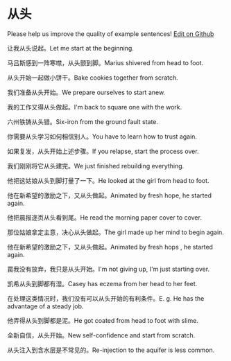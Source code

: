 # 从头

Please help us improve the quality of example sentences! [Edit on Github](https://github.com/jiyushe/jiyu-example-sentence-source/blob/main/chinese/congtou.md)

<p><span class="chinese">让我从头说起。</span><span class="english">Let me start at the beginning.</span></p>

<p><span class="chinese">马吕斯感到一阵寒噤，从头颤到脚。</span><span class="english">Marius shivered from head to foot.</span></p>

<p><span class="chinese">从头开始一起做小饼干。</span><span class="english">Bake cookies together from scratch.</span></p>

<p><span class="chinese">我们准备从头开始。</span><span class="english">We prepare ourselves to start anew.</span></p>

<p><span class="chinese">我的工作又得从头做起。</span><span class="english">I'm back to square one with the work.</span></p>

<p><span class="chinese">六州铁铸从头错。</span><span class="english">Six-iron from the ground fault state.</span></p>

<p><span class="chinese">你需要从头学习如何相信别人。</span><span class="english">You have to learn how to trust again.</span></p>

<p><span class="chinese">如果复发，从头开始上述步骤。</span><span class="english">If you relapse, start the process over.</span></p>

<p><span class="chinese">我们刚刚将它从头建完。</span><span class="english">We just finished rebuilding everything.</span></p>

<p><span class="chinese">他把这姑娘从头到脚打量了一下。</span><span class="english">He looked at the girl from head to foot.</span></p>

<p><span class="chinese">他在新希望的激励之下，又从头做起。</span><span class="english">Animated by fresh hope, he started again.</span></p>

<p><span class="chinese">他把晨报逐页从头看到尾。</span><span class="english">He read the morning paper cover to cover.</span></p>

<p><span class="chinese">那位姑娘拿定主意，决心从头做起。</span><span class="english">The girl made up her mind to begin again.</span></p>

<p><span class="chinese">他在新希望的激励之下，又从头做起。</span><span class="english">Animated by fresh hops , he started again.</span></p>

<p><span class="chinese">罠我没有放弃，我只是从头开始。</span><span class="english">I'm not giving up, I'm just starting over.</span></p>

<p><span class="chinese">凯希从头到脚都有湿。</span><span class="english">Casey has eczema from her head to her feet.</span></p>

<p><span class="chinese">在处理这类情况时，我们没有可以从头开始的有利条件。</span><span class="english">E. g. He has the advantage of a steady job.</span></p>

<p><span class="chinese">他弄得从头到脚都是泥。</span><span class="english">He got coated from head to foot with slime.</span></p>

<p><span class="chinese">全新自信，从头开始。</span><span class="english">New self-confidence and start from scratch.</span></p>

<p><span class="chinese">从头注入到含水层是不常见的。</span><span class="english">Re-injection to the aquifer is less common.</span></p>

